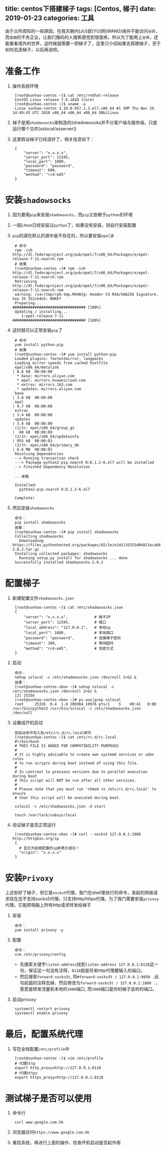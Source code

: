 title: centos下搭建梯子
tags: [Centos, 梯子]
date: 2019-01-23
categories: 工具
---

由于众所周知的一些原因，在我天朝内(JU)部(YU)网(WANG)络并不能访问`谷哥`，而`度娘`的不务正业，让我们撸码的人搜索感觉到很蛋疼。所以为了能用上`谷哥`，还能看看墙外的世界，这时候就需要一把梯子了，这里只介绍如果去搭建梯子，至于如何去造梯子，以后再说吧。

<!-- more -->

# 准备工作
1. 操作系统环境

        [root@sunhao-centos ~]$ cat /etc/redhat-release
        CentOS Linux release 7.6.1810 (Core) 
        [root@sunhao-centos ~]$ uname -a
        Linux sunhao-centos 3.10.0-957.1.3.el7.x86_64 #1 SMP Thu Nov 29 14:49:43 UTC 2018 x86_64 x86_64 x86_64 GNU/Linux
2. 梯子是用`shadowsocks`来制造的(shadowsocks并不分客户端与服务端，只是运行哪个文件[sslocal/ssserver])
3. 这里假设梯子已经造好了，相关信息如下：
    
        {
            "server": "x.x.x.x",
            "server_port": 12345,
            "local_port": 1080,
            "password": "password",
            "timeout": 600,
            "method": "rc4-md5"
        }

# 安装`shadowsocks`
1. 因为要用`pip`来安装`shadowsocks`，而`pip`又依赖于`python`的环境
2. 一般Linux已经安装过`python`了，如果没有安装，则自行安装配置
3. `pip`的源在默认的源中是不存在的，所以要安装`epel源`

        # 命令
        rpm -ivh http://dl.fedoraproject.org/pub/epel/7/x86_64/Packages/e/epel-release-7-11.noarch.rpm
        # 效果
        [root@sunhao-centos ~]# rpm -ivh http://dl.fedoraproject.org/pub/epel/7/x86_64/Packages/e/epel-release-7-11.noarch.rpm
        Retrieving http://dl.fedoraproject.org/pub/epel/7/x86_64/Packages/e/epel-release-7-11.noarch.rpm
        warning: /var/tmp/rpm-tmp.M4UWJg: Header V3 RSA/SHA256 Signature, key ID 352c64e5: NOKEY
        Preparing...                          ################################# [100%]
        Updating / installing...
           1:epel-release-7-11                ################################# [100%]
4. 这时就可以正常安装`pip`了

        # 命令
        yum install python-pip
        # 效果
        [root@sunhao-centos ~]# yum install python-pip
        Loaded plugins: fastestmirror, langpacks
        Loading mirror speeds from cached hostfile
        epel/x86_64/metalink                                                                                                                                                                                                                    | 8.6 kB  00:00:00     
         * base: mirrors.aliyun.com
         * epel: mirrors.huaweicloud.com
         * extras: mirrors.163.com
         * updates: mirrors.aliyun.com
        base                                                                                                                                                                                                                                    | 3.6 kB  00:00:00     
        epel                                                                                                                                                                                                                                    | 4.7 kB  00:00:00     
        extras                                                                                                                                                                                                                                  | 3.4 kB  00:00:00     
        updates                                                                                                                                                                                                                                 | 3.4 kB  00:00:00     
        (1/3): epel/x86_64/group_gz                                                                                                                                                                                                             |  88 kB  00:00:00     
        (2/3): epel/x86_64/updateinfo                                                                                                                                                                                                           | 955 kB  00:00:01     
        (3/3): epel/x86_64/primary_db                                                                                                                                                                                                           | 6.6 MB  00:00:01     
        Resolving Dependencies
        --> Running transaction check
        ---> Package python2-pip.noarch 0:8.1.2-6.el7 will be installed
        --> Finished Dependency Resolution
        
        ...省略
        
        Installed:
          python2-pip.noarch 0:8.1.2-6.el7                                                                                                                                                                                                                             
    
        Complete!
5. 然后安装`shadowsocks`

        命令：
        pip install shadowsocks    
        效果：
        [root@sunhao-centos ~]# pip install shadowsocks
        Collecting shadowsocks
          Downloading https://files.pythonhosted.org/packages/02/1e/e3a5135255d06813aca6631da31768d44f63692480af3a1621818008eb4a/shadowsocks-2.8.2.tar.gz
        Installing collected packages: shadowsocks
          Running setup.py install for shadowsocks ... done
        Successfully installed shadowsocks-2.8.2

# 配置梯子
1. 新建配置文件`shadowsocks.json`

        [root@sunhao-centos ~]$ cat /etc/shadowsocks.json 
        {
            "server": "x.x.x.x",            # 梯子IP
            "server_port": 12345,           # 端口
            "local_address": "127.0.0.1",   # 本地ip
            "local_port": 1080,             # 本地端口
            "password": "password",         # 连接梯子密码
            "timeout": 300,                 # 等待超时
            "method": "rc4-md5",            # 加密方式
        }
2. 启动
        
        命令：
        nohup sslocal -c /etc/shadowsocks.json /dev/null 2>&1 &
        效果：
        [root@sunhao-centos-vbox ~]# nohup sslocal -c /etc/shadowsocks.json /dev/null 2>&1 &
        [2] 25356
        [root@sunhao-centos-vbox ~]# ps aux|grep sslocal
        root     25326  0.4  1.0 206984 10976 pts/1    S    00:41   0:00 /usr/bin/python2 /usr/bin/sslocal -c /etc/shadowsocks.json /dev/null
3. 设置成开机启动

        将启动命令写入到/etc/rc.d/rc.local即可
        [root@sunhao-centos ~]$ cat /etc/rc.d/rc.local
        #!/bin/bash
        # THIS FILE IS ADDED FOR COMPATIBILITY PURPOSES
        #
        # It is highly advisable to create own systemd services or udev rules
        # to run scripts during boot instead of using this file.
        #
        # In contrast to previous versions due to parallel execution during boot
        # this script will NOT be run after all other services.
        #
        # Please note that you must run 'chmod +x /etc/rc.d/rc.local' to ensure
        # that this script will be executed during boot.
        
        sslocal -c /etc/shadowsocks.json -d start
        
        touch /var/lock/subsys/local
4. 验证梯子是否正常运行                

        [root@sunhao-centos-vbox ~]# curl --socks5 127.0.0.1:1080 http://httpbin.org/ip
        {
          # 显示为前面配置的ip即表示成功！  
          "origin": "x.x.x.x"
        }
        
# 安装`Privoxy`
上述安好了梯子，但它是`socks5`代理，我门在shell里执行的命令，发起的网络请求现在还不支持socks5代理，只支持http/https代理。为了我门需要安装`privoxy`代理，它能把电脑上所有http请求转发给梯子

1. 安装

        命令：
        yum install privoxy -y
2. 配置

        命令：
        vim /etc/privoxy/config
    - 先搜索关键字`listen-address`找到`listen-address 127.0.0.1:8118`这一句，保证这一句没有注释，`8118`就是将来http代理要输入的端口。
    - 然后搜索`forward-socks5t`, 将`#forward-socks5t / 127.0.0.1:9050 .`此句前面的注释去掉，然后修改为`forward-socks5t / 127.0.0.1:1080 .`，意思是转发流量到本地的`1080`端口, 而`1080`端口是你的梯子监听的端口。
3. 启动privoxy

        systemctl restart privoxy 
        systemctl enable privoxy

# 最后，配置系统代理
1. 写在全局配置`/etc/profile`中

        [root@sunhao-centos ~]$ vim /etc/profile
        # 代理http
        export http_proxy=http://127.0.0.1:8118
        # 代理https
        export https_proxy=http://127.0.0.1:8118

# 测试梯子是否可以使用
1. 命令行

        curl www.google.com.hk
2. 浏览器访问`https://www.google.com.hk`
3. 重启系统，再进行上面的操作，检查开机启动是否起作用





